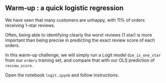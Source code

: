 ## Warm-up : a quick logistic regression

We have seen that many customers are unhappy, with 11% of orders receiving 1-star reviews.

Often, being able to identifying clearly the worst reviews (1 star) is more important than being precise in predicting the exact review score of each orders.

In this warm-up challenge, we will simply run a Logit model `dim_is_one_star` from our `orders` training set, and compare that with our OLS prediction of `review_score`.

Open the notebook `logit.ipynb` and follow instructions.
